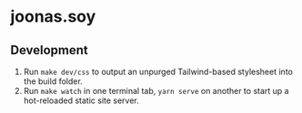 # joonas.soy

## Development

1. Run `make dev/css` to output an unpurged Tailwind-based stylesheet into the build folder.
2. Run `make watch` in one terminal tab, `yarn serve` on another to start up a hot-reloaded static site server.
